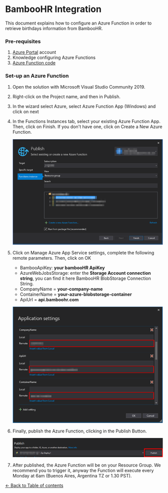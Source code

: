 # BambooHR Integration

This document explains how to configure an Azure Function in order to retrieve birthdays information from BambooHR.

### Pre-requisites

1. [Azure Portal](https://portal.azure.com/) account
1. Knowledge configuring Azure Functions
1. [Azure Function code](https://github.com/southworks/azure-botsdk-happybirthday-bot/tree/azure-functions/bamboohrapi/azure-functions/DataIngestionBambooAPI)

### Set-up an Azure Function

1. Open the solution with Microsoft Visual Studio Community 2019.
1. Right-click on the Project name, and then in Publish.
1. In the wizard select Azure, select Azure Function App (Windows) and click on next
1. In the Functions Instances tab, select your existing Azure Function App. Then, click on Finish. If you don't have one, click on Create a New Azure Function.

    ![](images/publish-create-or-select-azure-function.png)

1. Click on Manage Azure App Service settings, complete the following remote parameters. Then, click on OK
    - BambooApiKey: **your bambooHR ApiKey**
    - AzureWebJobsStorage: enter the **Storage Account connection string**, you can find it here BambooHR BlobStorage Connection String.
    - CompanyName = **your-company-name**
    - ContainerName = **your-azure-blobstorage-container**
    - ApiUrl = **api.bamboohr.com**

    ![](images/publish-application-settings.png)

1. Finally, publish the Azure Function, clicking in the Publish Button.

    ![](images/publish-final-step.png)

1. After published, the Azure Function will be on your Resource Group. We recommend you to trigger it, anyway the Function will execute every Monday at 6am (Buenos Aires, Argentina TZ or 1.30 PST).



[← Back to Table of contents](README.md#table-of-contents)